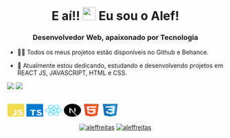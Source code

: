 <h1 align="center">E aí!! <img src="https://raw.githubusercontent.com/kaueMarques/kaueMarques/master/hi.gif" width="30px" height="30px"> Eu sou o Alef!</h1>
<h3 align="center">Desenvolvedor Web, apaixonado por Tecnologia</h3>

- 👨‍💻 Todos os meus projetos estão disponíveis no Github e Behance.

- 🌱 Atualmente estou dedicando, estudando e desenvolvendo projetos em REACT JS, JAVASCRIPT, HTML e CSS.

<p align="left">
<img height="180em" src="https://github-readme-stats.vercel.app/api?username=aleffreitas&show_icons=true&include_all_commits=true&count_private=true"/> 
<img height="180em" src="https://github-readme-stats.vercel.app/api/top-langs/?username=aleffreitas&layout=compact&langs_count=7"/>
</p>

<div style="display: inline_block"><br>
  <img align="center" alt="Alef-Js" height="30" width="40" src="https://raw.githubusercontent.com/devicons/devicon/master/icons/javascript/javascript-plain.svg">
  <img align="center" alt="Alef-Ts" height="30" width="40" src="https://raw.githubusercontent.com/devicons/devicon/master/icons/typescript/typescript-plain.svg">
  <img align="center" alt="Alef-React" height="30" width="40" src="https://raw.githubusercontent.com/devicons/devicon/master/icons/react/react-original.svg">
  <img align="center" alt="Alef-Next.Js" height="30" width="40" src="https://raw.githubusercontent.com/devicons/devicon/master/icons/nextjs/nextjs-original.svg">
  <img align="center" alt="Alef-HTML" height="30" width="40" src="https://raw.githubusercontent.com/devicons/devicon/master/icons/html5/html5-original.svg">
  <img align="center" alt="Alef-CSS" height="30" width="40" src="https://raw.githubusercontent.com/devicons/devicon/master/icons/css3/css3-original.svg">  
</div>

<p align="center">
<a href="https://linkedin.com/in/aleffreitas" target="blank"><img align="center" src="https://cdn.jsdelivr.net/npm/simple-icons@3.0.1/icons/linkedin.svg" alt="aleffreitas" height="30" width="30" /></a>
<a href="https://instagram.com/aleffreittas" target="blank"><img align="center" src="https://cdn.jsdelivr.net/npm/simple-icons@3.0.1/icons/instagram.svg" alt="aleffreitas" height="30" width="30" /></a>
</p>

